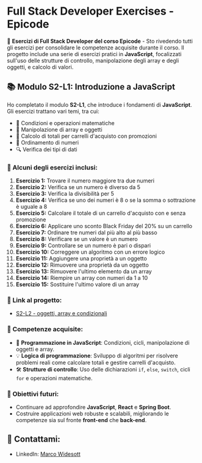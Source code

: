 # Full Stack Developer Exercises - Epicode

🚀 **Esercizi di Full Stack Developer del corso Epicode** - Sto rivedendo tutti gli esercizi per consolidare le competenze acquisite durante il corso. Il progetto include una serie di esercizi pratici in **JavaScript**, focalizzati sull'uso delle strutture di controllo, manipolazione degli array e degli oggetti, e calcolo di valori.

## 📚 Modulo S2-L1: Introduzione a JavaScript

Ho completato il modulo **S2-L1**, che introduce i fondamenti di **JavaScript**. Gli esercizi trattano vari temi, tra cui:
- 🧮 Condizioni e operazioni matematiche
- 🔢 Manipolazione di array e oggetti
- 🛒 Calcolo di totali per carrelli d'acquisto con promozioni
- 🔄 Ordinamento di numeri
- 🔍 Verifica dei tipi di dati

### 🚀 Alcuni degli esercizi inclusi:
1. **Esercizio 1:** Trovare il numero maggiore tra due numeri
2. **Esercizio 2:** Verifica se un numero è diverso da 5
3. **Esercizio 3:** Verifica la divisibilità per 5
4. **Esercizio 4:** Verifica se uno dei numeri è 8 o se la somma o sottrazione è uguale a 8
5. **Esercizio 5:** Calcolare il totale di un carrello d'acquisto con e senza promozione
6. **Esercizio 6:** Applicare uno sconto Black Friday del 20% su un carrello
7. **Esercizio 7:** Ordinare tre numeri dal più alto al più basso
8. **Esercizio 8:** Verificare se un valore è un numero
9. **Esercizio 9:** Controllare se un numero è pari o dispari
10. **Esercizio 10:** Correggere un algoritmo con un errore logico
11. **Esercizio 11:** Aggiungere una proprietà a un oggetto
12. **Esercizio 12:** Rimuovere una proprietà da un oggetto
13. **Esercizio 13:** Rimuovere l'ultimo elemento da un array
14. **Esercizio 14:** Riempire un array con numeri da 1 a 10
15. **Esercizio 15:** Sostituire l'ultimo valore di un array

### 🔗 Link al progetto:
- [S2-L2 - oggetti, array e condizionali](https://github.com/Wide97/S2-L2)

### 📖 Competenze acquisite:
- 🤖 **Programmazione in JavaScript**: Condizioni, cicli, manipolazione di oggetti e array.
- 💡 **Logica di programmazione**: Sviluppo di algoritmi per risolvere problemi reali come calcolare totali e gestire carrelli d'acquisto.
- 🛠 **Strutture di controllo**: Uso delle dichiarazioni `if`, `else`, `switch`, cicli `for` e operazioni matematiche.

### 🎯 Obiettivi futuri:
- Continuare ad approfondire **JavaScript**, **React** e **Spring Boot**.
- Costruire applicazioni web robuste e scalabili, migliorando le competenze sia sul fronte **front-end** che **back-end**.

## 💬 Contattami:
- LinkedIn: [Marco Widesott](https://www.linkedin.com/in/marco-widesott-6187291b8/)
